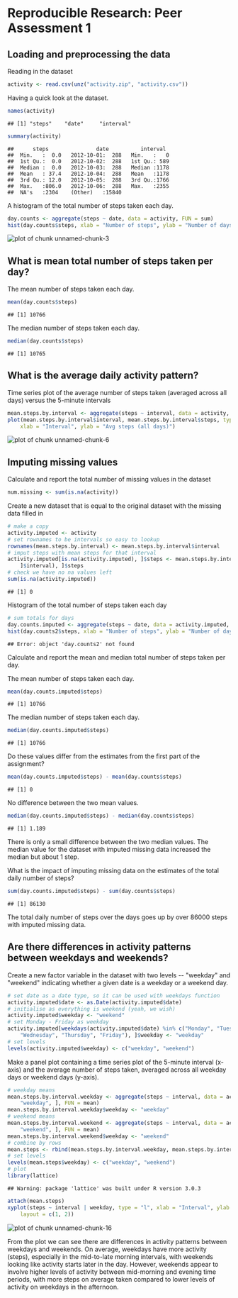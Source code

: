 # Reproducible Research: Peer Assessment 1


## Loading and preprocessing the data

Reading in the dataset


```r
activity <- read.csv(unz("activity.zip", "activity.csv"))
```


Having a quick look at the dataset.


```r
names(activity)
```

```
## [1] "steps"    "date"     "interval"
```

```r
summary(activity)
```

```
##      steps               date          interval   
##  Min.   :  0.0   2012-10-01:  288   Min.   :   0  
##  1st Qu.:  0.0   2012-10-02:  288   1st Qu.: 589  
##  Median :  0.0   2012-10-03:  288   Median :1178  
##  Mean   : 37.4   2012-10-04:  288   Mean   :1178  
##  3rd Qu.: 12.0   2012-10-05:  288   3rd Qu.:1766  
##  Max.   :806.0   2012-10-06:  288   Max.   :2355  
##  NA's   :2304    (Other)   :15840
```



A histogram of the total number of steps taken each day.


```r
day.counts <- aggregate(steps ~ date, data = activity, FUN = sum)
hist(day.counts$steps, xlab = "Number of steps", ylab = "Number of days", main = "Histogram of total number of steps taken each day")
```

![plot of chunk unnamed-chunk-3](figure/unnamed-chunk-3.png) 



## What is mean total number of steps taken per day?

The mean number of steps taken each day.


```r
mean(day.counts$steps)
```

```
## [1] 10766
```


The median number of steps taken each day.


```r
median(day.counts$steps)
```

```
## [1] 10765
```




## What is the average daily activity pattern?

Time series plot of the average number of steps taken (averaged across all days) versus the 5-minute intervals


```r
mean.steps.by.interval <- aggregate(steps ~ interval, data = activity, FUN = mean)
plot(mean.steps.by.interval$interval, mean.steps.by.interval$steps, type = "l", 
    xlab = "Interval", ylab = "Avg steps (all days)")
```

![plot of chunk unnamed-chunk-6](figure/unnamed-chunk-6.png) 


## Imputing missing values

Calculate and report the total number of missing values in the dataset


```r
num.missing <- sum(is.na(activity))
```


Create a new dataset that is equal to the original dataset with the missing data filled in  



```r
# make a copy
activity.imputed <- activity
# set rownames to be intervals so easy to lookup
rownames(mean.steps.by.interval) <- mean.steps.by.interval$interval
# imput steps with mean steps for that interval
activity.imputed[is.na(activity.imputed), ]$steps <- mean.steps.by.interval[as.character(activity.imputed[which(is.na(activity.imputed)), 
    ]$interval), ]$steps
# check we have no na values left
sum(is.na(activity.imputed))
```

```
## [1] 0
```


Histogram of the total number of steps taken each day



```r
# sum totals for days
day.counts.imputed <- aggregate(steps ~ date, data = activity.imputed, FUN = sum)
hist(day.counts2$steps, xlab = "Number of steps", ylab = "Number of days", main = "Histogram of total number of steps taken each day")
```

```
## Error: object 'day.counts2' not found
```


Calculate and report the mean and median total number of steps taken per day.

The mean number of steps taken each day.


```r
mean(day.counts.imputed$steps)
```

```
## [1] 10766
```


The median number of steps taken each day.


```r
median(day.counts.imputed$steps)
```

```
## [1] 10766
```


Do these values differ from the estimates from the first part of the assignment?


```r
mean(day.counts.imputed$steps) - mean(day.counts$steps)
```

```
## [1] 0
```

No difference between the two mean values.


```r
median(day.counts.imputed$steps) - median(day.counts$steps)
```

```
## [1] 1.189
```


There is only a small difference between the two median values. The median value for the dataset with imputed missing data increased the median but about 1 step.

What is the impact of imputing missing data on the estimates of the total daily number of steps?


```r
sum(day.counts.imputed$steps) - sum(day.counts$steps)
```

```
## [1] 86130
```


The total daily number of steps over the days goes up by over 86000 steps with imputed missing data.


## Are there differences in activity patterns between weekdays and weekends?

Create a new factor variable in the dataset with two levels -- "weekday" and "weekend" indicating whether a given date is a weekday or a weekend day.


```r
# set date as a date type, so it can be used with weekdays function
activity.imputed$date <- as.Date(activity.imputed$date)
# initialise as everything is weekend (yeah, we wish)
activity.imputed$weekday <- "weekend"
# set Monday - Friday as weekday
activity.imputed[weekdays(activity.imputed$date) %in% c("Monday", "Tuesday", 
    "Wednesday", "Thursday", "Friday"), ]$weekday <- "weekday"
# set levels
levels(activity.imputed$weekday) <- c("weekday", "weekend")
```


Make a panel plot containing a time series plot of the 5-minute interval (x-axis) and the average number of steps taken, averaged across all weekday days or weekend days (y-axis).


```r
# weekday means
mean.steps.by.interval.weekday <- aggregate(steps ~ interval, data = activity.imputed[activity.imputed$weekday == 
    "weekday", ], FUN = mean)
mean.steps.by.interval.weekday$weekday <- "weekday"
# weekend means
mean.steps.by.interval.weekend <- aggregate(steps ~ interval, data = activity.imputed[activity.imputed$weekday == 
    "weekend", ], FUN = mean)
mean.steps.by.interval.weekend$weekday <- "weekend"
# combine by rows
mean.steps <- rbind(mean.steps.by.interval.weekday, mean.steps.by.interval.weekend)
# set levels
levels(mean.steps$weekday) <- c("weekday", "weekend")
# plot
library(lattice)
```

```
## Warning: package 'lattice' was built under R version 3.0.3
```

```r
attach(mean.steps)
xyplot(steps ~ interval | weekday, type = "l", xlab = "Interval", ylab = "Number of steps", 
    layout = c(1, 2))
```

![plot of chunk unnamed-chunk-16](figure/unnamed-chunk-16.png) 


From the plot we can see there are differences in activity patterns between weekdays and weekends. On average, weekdays have more activity (steps), especially in the mid-to-late morning intervals, with weekends looking like activity starts later in the day. However, weekends appear to involve higher levels of activity between mid-morning and evening time periods, with more steps on average taken compared to lower levels of activity on weekdays in the afternoon.
